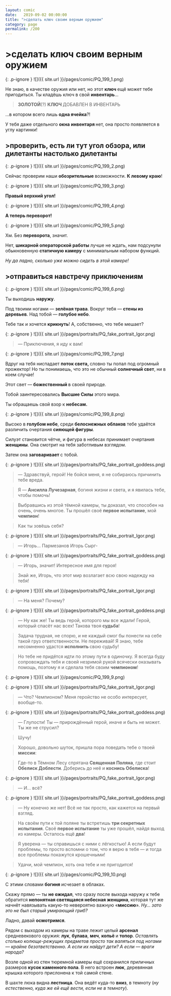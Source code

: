 ```yaml
---
layout: comic
date:   2019-09-02 00:00:00 
title: ">cделать ключ своим верным оружием"
category: page
permalink: /200
---
```

# >cделать ключ своим верным оружием

{: .p-ignore }
![]({{ site.url }}/pages/comic/PQ_199_1.png)

Не знаю, в качестве оружия или нет, но этот <strong>ключ </strong>ещё может тебе пригодиться. Ты кладёшь ключ в свой <strong>инвентарь</strong>…

<blockquote><strong>ЗОЛОТОЙ</strong>(?) <strong>КЛЮЧ </strong>ДОБАВЛЕН В ИНВЕНТАРЬ</blockquote>

…в котором всего лишь <strong>одна ячейка</strong>?! 

У тебя даже отдельного <strong>окна</strong> <strong>инвентаря </strong>нет, она просто появляется в углу картинки! 

## >проверить, есть ли тут угол обзора, или дилетанты настолько дилетанты

{: .p-ignore }
![]({{ site.url }}/pages/comic/PQ_199_2.png)

Сейчас проверим наши <strong>обозрительные </strong>возможности. <strong>К левому краю</strong>!

{: .p-ignore }
![]({{ site.url }}/pages/comic/PQ_199_3.png)

<strong>Правый верхний угол!</strong>

{: .p-ignore }
![]({{ site.url }}/pages/comic/PQ_199_4.png)

<strong>А теперь переворот!</strong>

{: .p-ignore }
![]({{ site.url }}/pages/comic/PQ_199_5.png)

Хм. Без <strong>переворота</strong>, значит.

Нет, <strong>шикарной операторской работы</strong> лучше не ждать, нам подсунули обыкновенную <strong>статичную камеру</strong> с минимальным набором функций.

<em>Ну да ладно, сколько уже можно сидеть в этой камере!</em>

## >отправиться навстречу приключениям

{: .p-ignore }
![]({{ site.url }}/pages/comic/PQ_199_6.png)

Ты выходишь <strong>наружу</strong>.

Под твоими ногами — <strong>зелёная трава</strong>. Вокруг тебя — <strong>стены из деревьев</strong>. Над тобой — <strong>голубое небо</strong>.

Тебе так и хочется <strong>крикнуть</strong>! А, собственно, что тебе мешает?

{: .p-ignore }
![]({{ site.url }}/pages/portraits/PQ_fake_portrait_Igor.png)

<blockquote>— Приключения, я иду к вам!</blockquote>

{: .p-ignore }
![]({{ site.url }}/pages/comic/PQ_199_7.png)

Вдруг на тебя ниспадает <strong>поток света, </strong>словно ты попал под огромный прожектор! Но ты понимаешь, что это не обычный <strong>солнечный свет</strong>, ни в коем случае!

Этот свет — <strong>божественный </strong>в своей природе. 

Тобой заинтересовались <strong>Высшие Силы</strong> этого мира.

Ты обращаешь свой взор к <strong>небесам.</strong>

{: .p-ignore }
![]({{ site.url }}/pages/comic/PQ_199_8.png)

Высоко в <strong>голубом небе</strong>, среди <strong>белоснежных облаков</strong> тебе удаётся различить очертания <strong>сияющей фигуры</strong>. 

Силуэт становится чётче, и фигура в небесах принимает очертания <strong>женщины</strong>. Она смотрит на тебя заботливым взглядом. 

Затем она <strong>заговаривает </strong>с тобой.

{: .p-ignore }
![]({{ site.url }}/pages/portraits/PQ_fake_portrait_goddess.png)

<blockquote>— Здравствуй, герой! Не бойся меня, я не собираюсь причинить тебе вреда.</blockquote>

<blockquote>Я — <strong>Ансилла Лучезарная</strong>, богиня жизни и света, и я явилась тебе, чтобы помочь!</blockquote>

<blockquote>Выбравшись из этой тёмной камеры, ты доказал, что способен на очень, очень многое. Ты прошёл своё <strong>первое испытание</strong>, мой <strong>чемпион</strong>!</blockquote>

<blockquote>Как ты зовёшь себя?</blockquote>

{: .p-ignore }
![]({{ site.url }}/pages/portraits/PQ_fake_portrait_Igor.png)

<blockquote>— Игорь… Пармезанов Игорь Сырг-</blockquote>

{: .p-ignore }
![]({{ site.url }}/pages/portraits/PQ_fake_portrait_goddess.png)

<blockquote>— Игорь, значит! Интересное имя для героя!</blockquote>

<blockquote>Знай же, Игорь, что этот мир возлагает всю свою надежду на тебя! </blockquote>

{: .p-ignore }
![]({{ site.url }}/pages/portraits/PQ_fake_portrait_Igor.png)

<blockquote>— На меня? Почему?</blockquote>

{: .p-ignore }
![]({{ site.url }}/pages/portraits/PQ_fake_portrait_goddess.png)

<blockquote>— Ну как же! Ты ведь герой, которого мы все ждали! Герой, который спасёт нас всех! Такова твоя <strong>судьба</strong>!</blockquote>

<blockquote>Задача трудная, не спорю, и не каждый смог бы понести на себе такой груз ответственности. Не переживай! Я знаю, тебе несомненно удастся <strong>исполнить </strong>свою судьбу!</blockquote>

<blockquote>Но тебе не придётся идти по этому пути в одиночку. Я всегда буду сопровождать тебя и своей незримой рукой всячески оказывать помощь, поэтому я и сделала тебя своим <strong>чемпионом</strong>!</blockquote>

{: .p-ignore }
![]({{ site.url }}/pages/comic/PQ_199_9.png)

{: .p-ignore }
![]({{ site.url }}/pages/portraits/PQ_fake_portrait_Igor.png)

<blockquote>— Что? Чемпионом? Меня геройство не особо интересует, вообще-то.</blockquote>

{: .p-ignore }
![]({{ site.url }}/pages/portraits/PQ_fake_portrait_goddess.png)

<blockquote>— Глупости! Ты — прирождённый герой, иначе и быть не может. Ты же не струсил? </blockquote>

<blockquote>Шучу! </blockquote>

<blockquote>Хорошо, довольно шуток, пришла пора поведать тебе о твоей <strong>миссии</strong>:</blockquote>

<blockquote>Где-то в Тёмном Лесу спрятана <strong>Священная Поляна</strong>, где стоит <strong>Обелиск Доблести</strong>. Доберись до неё и <strong>коснись Обелиска</strong>!</blockquote>

{: .p-ignore }
![]({{ site.url }}/pages/portraits/PQ_fake_portrait_Igor.png)

<blockquote>— И… всё?</blockquote>

{: .p-ignore }
![]({{ site.url }}/pages/portraits/PQ_fake_portrait_goddess.png)

<blockquote>— Ну конечно же нет! Всё не так просто, как кажется на первый взгляд.</blockquote>

<blockquote>На своём пути к той поляне ты встретишь <strong>три секретных испытания</strong>. Своё <strong>первое испытание</strong> ты уже прошёл, найдя выход из камеры. Осталось ещё <strong>два</strong>!</blockquote>

<blockquote>Я уверена — ты справишься с ними с лёгкостью! А если будут проблемы, то просто вспомни о том, что я верю в тебя — и тогда все проблемы покажутся крошечными!</blockquote>

<blockquote>Удачи, мой чемпион, хоть она тебе и не пригодится!</blockquote>

{: .p-ignore }
![]({{ site.url }}/pages/comic/PQ_199_10.png)

С этими словами <strong>богиня </strong>исчезает в облаках.

Скажу прямо — ты <strong>не ожидал</strong>, что сразу после выхода наружу к тебе обратится <strong>непонятная светящаяся небесная женщина</strong>,<strong> </strong>которая тут же начнёт навязывать какую-то невероятно важную «<strong>миссию</strong>»<em>. Ну… зато это не был старый умирающий гриб?</em>

Ладно, давай <strong>осмотримся</strong>.

Рядом с выходом из камеры на траве лежит целый <strong>арсенал </strong>средневекового оружия: <strong>лук</strong>, <strong>булава</strong>, <strong>меч</strong>, <strong>копьё </strong>и <strong>топор</strong>. <em>Оставлять столько колюще-режущих предметов просто так валяться под ногами — крайне безответственно. А если их найдут дети? А если — враги народа?</em>

Возле одной из стен тюремной камеры ещё сохранился приличных размеров <strong>кусок каменного пола</strong>. В него встроен <strong>люк</strong>, деревянная крышка которого прислонена к той самой стене.

В шахте люка видна <strong>лестница</strong>. Она ведёт куда-то <strong>вниз</strong>, в темноту (<em>ну естественно, куда же ей ещё вести, если не в темноту</em>).

